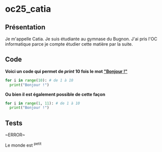 # oc25_catia
## Présentation

Je m'appelle Catia. Je suis étudiante au gymnase du Bugnon. J'ai pris l'OC informatique parce je compte étudier cette matière par la suite.

## Code

**Voici un code qui permet de _print_ 10 fois le mot <ins> "Bonjour !" </ins>**
```python
for i in range(10): # de 1 à 10
  print("Bonjour !")
```
**Ou bien il est également possible de cette façon**
```python
for i in range(1, 11): # de 1 à 10
  print("Bonjour !")
```

## Tests
~ERROR~

Le monde est <sup>petit</sup>

